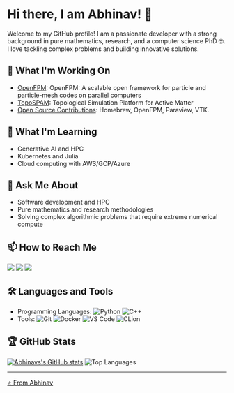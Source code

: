 # Hi there, I am Abhinav! 👋

Welcome to my GitHub profile! I am a passionate developer with a strong background in pure mathematics, research, and a computer science PhD 🤓.
I love tackling complex problems and building innovative solutions.

## 🔭 What I'm Working On

- [OpenFPM](https://mosaic-group.github.io/openfpm-website/): OpenFPM: A scalable open framework for particle and particle-mesh codes on parallel computers
- [TopoSPAM](http://topospam.org/): Topological Simulation Platform for Active Matter
- [Open Source Contributions](https://github.com/abhinavsns?tab=repositories): Homebrew, OpenFPM, Paraview, VTK.

## 🌱 What I'm Learning

- Generative AI and HPC
- Kubernetes and Julia
- Cloud computing with AWS/GCP/Azure

## 💬 Ask Me About

- Software development and HPC
- Pure mathematics and research methodologies
- Solving complex algorithmic problems that require extreme numerical compute

## 📫 How to Reach Me
<a href="https://www.linkedin.com/in/abhinavsns"><img src="https://img.shields.io/badge/LinkedIn-blue?style=flat&logo=linkedin&logoColor=white"/></a>
<a href="https://twitter.com/abhinavsns"><img src="https://img.shields.io/badge/Twitter-blue?style=flat&logo=twitter&logoColor=white"/></a>
<a href="mailto:abhinavsns7+github@gmail.com"><img src="https://img.shields.io/badge/Email-D14836?style=flat&logo=gmail&logoColor=white"/></a>


## 🛠️ Languages and Tools

- Programming Languages: ![Python](https://img.shields.io/badge/-Python-3776AB?style=flat&logo=python&logoColor=white) ![C++](https://img.shields.io/badge/-C++-00599C?style=flat&logo=c%2B%2B&logoColor=white)
- Tools: ![Git](https://img.shields.io/badge/-Git-F05032?style=flat&logo=git&logoColor=white) ![Docker](https://img.shields.io/badge/-Docker-2496ED?style=flat&logo=docker&logoColor=white) ![VS Code](https://img.shields.io/badge/-VS%20Code-007ACC?style=flat&logo=visual-studio-code&logoColor=white) ![CLion](https://img.shields.io/badge/-CLion-007ACC?style=flat&logo=clion&logoColor=white)

## 🏆 GitHub Stats

[![Abhinavs's GitHub stats](https://github-readme-stats.vercel.app/api?username=abhinavsns&show_icons=true&theme=tokyonight&hide_rank=true)](https://github.com/abhinavsns/github-readme-stats)
![Top Languages](https://github-readme-stats.vercel.app/api/top-langs/?username=abhinavsns&layout=compact&theme=tokyonight)



---

[⭐️ From Abhinav](https://github.com/abhinavsns/?tab=stars)
